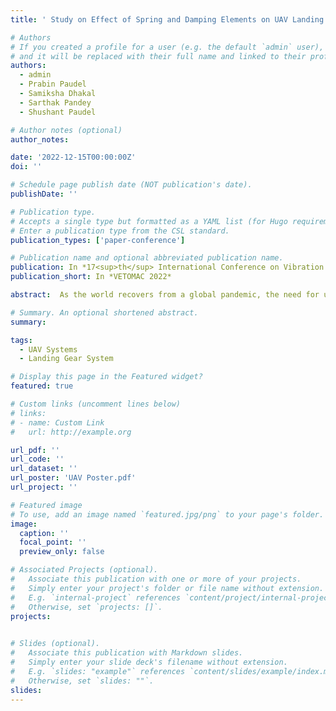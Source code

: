```yaml
---
title: ' Study on Effect of Spring and Damping Elements on UAV Landing Gear System'

# Authors
# If you created a profile for a user (e.g. the default `admin` user), write the username (folder name) here
# and it will be replaced with their full name and linked to their profile.
authors:
  - admin
  - Prabin Paudel
  - Samiksha Dhakal
  - Sarthak Pandey
  - Shushant Paudel

# Author notes (optional)
author_notes:

date: '2022-12-15T00:00:00Z'
doi: ''

# Schedule page publish date (NOT publication's date).
publishDate: ''

# Publication type.
# Accepts a single type but formatted as a YAML list (for Hugo requirements).
# Enter a publication type from the CSL standard.
publication_types: ['paper-conference']

# Publication name and optional abbreviated publication name.
publication: In *17<sup>th</sup> International Conference on Vibration Engineering and Technology of Machinery-VETOMAC 2022*
publication_short: In *VETOMAC 2022*

abstract:  As the world recovers from a global pandemic, the need for unmanned aerial vehicles (UAV) for delivery of medical as well as emergency critical supplies is more than ever. This research study aims for the development of a suitable damping mechanism in landing gear to ensure safety of sensitive payloads during the delivery. The damping mechanism consists of a spring damper system that protects the critical medical payload keeping the shock transmitted due to impact on landing well below 5g allowing us to perform delivery of the required number of supplies even in rough runways. We simplified the landing gear into a mass-spring-damper system and modelled it using MATLAB/Simulink for a given set of aircraft parameters. The model was first validated with reference case and sensitivity analysis of damping coefficient and spring constant to the shock transmitted was conducted. We finally obtained the relation between the required stiffness of the damping mechanism and the corresponding damping coefficient to keep the shock transmitted below 5g which could then be utilized for the choice of materials necessary in landing gear design.

# Summary. An optional shortened abstract.
summary:

tags:
  - UAV Systems
  - Landing Gear System

# Display this page in the Featured widget?
featured: true

# Custom links (uncomment lines below)
# links:
# - name: Custom Link
#   url: http://example.org

url_pdf: ''
url_code: ''
url_dataset: ''
url_poster: 'UAV Poster.pdf'
url_project: ''

# Featured image
# To use, add an image named `featured.jpg/png` to your page's folder.
image:
  caption: ''
  focal_point: ''
  preview_only: false

# Associated Projects (optional).
#   Associate this publication with one or more of your projects.
#   Simply enter your project's folder or file name without extension.
#   E.g. `internal-project` references `content/project/internal-project/index.md`.
#   Otherwise, set `projects: []`.
projects:
  

# Slides (optional).
#   Associate this publication with Markdown slides.
#   Simply enter your slide deck's filename without extension.
#   E.g. `slides: "example"` references `content/slides/example/index.md`.
#   Otherwise, set `slides: ""`.
slides: 
---
```

